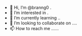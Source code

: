 - 👋 Hi, I’m @branng0 .
- 👀 I’m interested in .
- 🌱 I’m currently learning ..
- 💞️ I’m looking to collaborate on ....
- 📫 How to reach me ......

<!---
branng0/branng0 is a ✨ special ✨ repository because its `README.md` (this file) appears on your GitHub profile.
You can click the Preview link to take a look at your changes.
--->
